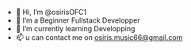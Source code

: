 - 👋 Hi, I’m @osirisOFC1
- 👀 I’m a Beginner Fullstack Developper
- 🌱 I’m currently learning Developping
- 📫 u can contact me on osiris.music66@gmail.com

<!---
osirisOFC1/osirisOFC1 is a ✨ special ✨ repository because its `README.md` (this file) appears on your GitHub profile.
You can click the Preview link to take a look at your changes.
--->
